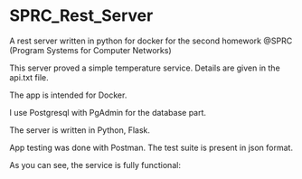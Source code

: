 # SPRC_Rest_Server
A rest server written in python for docker for the second homework @SPRC (Program Systems for Computer Networks)

This server proved a simple temperature service. Details are given in the api.txt file.

The app is intended for Docker. 

I use Postgresql with PgAdmin for the database part.

The server is written in Python, Flask.

App testing was done with Postman. The test suite is present in json format.

As you can see, the service is fully functional:


